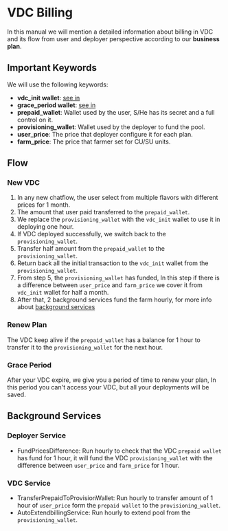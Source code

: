 # VDC Billing

In this manual we will mention a detailed information about billing in VDC and its flow from user and deployer perspective according to our **business plan**.

## Important Keywords

We will use the following keywords:
- **vdc_init wallet**: [see in](./vdc_deployer#requirements)
- **grace_period wallet**: [see in](./vdc_deployer#requirements)
- **prepaid_wallet**: Wallet used by the user, S/He has its secret and a full control on it.
- **provisioning_wallet**: Wallet used by the deployer to fund the pool.
- **user_price**: The price that deployer configure it for each plan.
- **farm_price**: The price that farmer set for CU/SU units.

## Flow

### New VDC
1. In any new chatflow, the user select from multiple flavors with different prices for 1 month.
2. The amount that user paid transferred to the `prepaid_wallet`.
3. We replace the `provisioning_wallet` with the `vdc_init` wallet to use it in deploying one hour.
4. If VDC deployed successfully, we switch back to the `provisioning_wallet`.
5. Transfer half amount from the `prepaid_wallet` to the `provisioning_wallet`.
6. Return back all the initial transaction to the `vdc_init` wallet from the `provisioning_wallet`.
7. From step 5, the `provisioning_wallet` has funded, In this step if there is a difference between `user_price` and `farm_price` we cover it from `vdc_init` wallet for half a month.
8. After that, 2 background services fund the farm hourly, for more info about [background services](#background-services)

### Renew Plan
The VDC keep alive if the `prepaid_wallet` has a balance for 1 hour to transfer it to the `provisioning_wallet` for the next hour.

### Grace Period
After your VDC expire, we give you a period of time to renew your plan, In this period you can't access your VDC, but all your deployments will be saved.

## Background Services

### Deployer Service
- FundPricesDifference: Run hourly to check that the VDC `prepaid wallet` has fund for 1 hour, it will fund the VDC `provisioning_wallet` with the difference between `user_price` and `farm_price` for 1 hour.

### VDC Service
- TransferPrepaidToProvisionWallet: Run hourly to transfer amount of 1 hour of `user_price` form the `prepaid wallet` to the `provisioning_wallet`.
- AutoExtendbillingService: Run hourly to extend pool from the `provisioning_wallet`.
